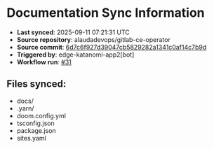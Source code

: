 # Documentation Sync Information

- **Last synced**: 2025-09-11 07:21:31 UTC
- **Source repository**: alaudadevops/gitlab-ce-operator
- **Source commit**: [6d7c6f927d39047cb5829282a1341c0af14c7b9d](https://github.com/alaudadevops/gitlab-ce-operator/commit/6d7c6f927d39047cb5829282a1341c0af14c7b9d)
- **Triggered by**: edge-katanomi-app2[bot]
- **Workflow run**: [#31](https://github.com/alaudadevops/gitlab-ce-operator/actions/runs/17637190350)

## Files synced:
- docs/
- .yarn/
- doom.config.yml
- tsconfig.json
- package.json
- sites.yaml
